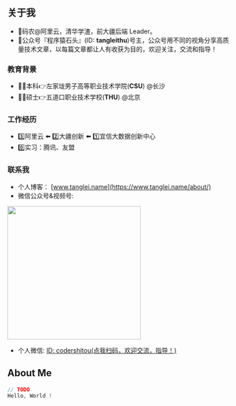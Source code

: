 ## 关于我
- 👷码农@阿里云，清华学渣，前大疆后端 Leader。
- 🤔公众号『程序猿石头』(ID: **tangleithu**)号主，公众号用不同的视角分享高质量技术文章，以每篇文章都让人有收获为目的，欢迎关注，交流和指导！

### 教育背景
- 🥇📔本科👉左家垅男子高等职业技术学院(**CSU**) @长沙 
- 🥈📔硕士👉五道口职业技术学校(**THU**) @北京

### 工作经历

- 3️⃣阿里云 ⬅️ 2️⃣大疆创新 ⬅️ 1️⃣宜信大数据创新中心
- 0️⃣实习：腾讯、友盟

### 联系我

- 个人博客： [www.tanglei.name](https://www.tanglei.name/about/)
- 微信公众号&视频号: 

<img width="300" src="https://imgkr.cn-bj.ufileos.com/973a4bcd-c8db-4393-a280-03a21b81c552.png"/>

- 个人微信: <a href="https://imgkr.cn-bj.ufileos.com/eee8baf5-f39c-4c5b-a968-88b0367342db.png">ID: codershitou(点我扫码，欢迎交流，指导！)</a>


## About Me

```java
// TODO
Hello, World !
```
